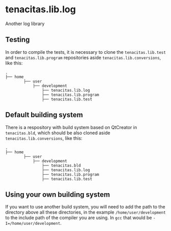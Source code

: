 # tenacitas.lib.log
Another log library

## Testing
In order to compile the tests, it is necessary to clone the `tenacitas.lib.test` and `tenacitas.lib.program` repositories aside `tenacitas.lib.conversions`, like this:

    .
    ├── home
            ├── user
                ├── development
                    ├── tenacitas.lib.log
                    ├── tenacitas.lib.program
                    ├── tenacitas.lib.test

## Default building system

There is a respository with build system based on QtCreator in `tenacitas.bld`, which should be also cloned aside `tenacitas.lib.conversions`, like this:

    .
    ├── home
            ├── user
                ├── development
                    ├── tenacitas.bld            
                    ├── tenacitas.lib.log
                    ├── tenacitas.lib.program
                    ├── tenacitas.lib.test


## Using your own building system

If you want to use another build system, you will need to add the path to the directory above all these directories, in the example `/home/user/development` to the include path of the compiler you are using. 
In `gcc` that would be `-I=/home/user/development`.

